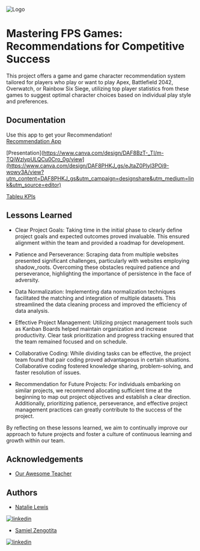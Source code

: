 
![Logo](https://github.com/samielzaret7/Gaming_Project/blob/main/presentation/Untitled%20design.png?raw=true)


# Mastering FPS Games: Recommendations for Competitive Success

This project offers a game and game character recommendation system tailored for players who play or want to play Apex, Battlefield 2042, Overwatch, or Rainbow Six Siege, utilizing top player statistics from these games to suggest optimal character choices based on individual play style and preferences.




## Documentation

Use this app to get your Recommendation!   
[Recommendation App](https://fpscharacters.streamlit.app/)

[Presentation](https://www.canva.com/design/DAF8BzT-_TI/m-TQjWzlypULQCu0Cro_0g/view](https://www.canva.com/design/DAF8PHKJ_gs/eJtaZ0Plyl3POi9-wowy3A/view?utm_content=DAF8PHKJ_gs&utm_campaign=designshare&utm_medium=link&utm_source=editor)

[Tableu KPIs](https://public.tableau.com/app/profile/natalie.lewis/viz/MasteringCompetitiveGaming/Game_Analysis)

## Lessons Learned

- Clear Project Goals: Taking time in the initial phase to clearly define project goals and expected outcomes proved invaluable. This ensured alignment within the team and provided a roadmap for development.

- Patience and Perseverance: Scraping data from multiple websites presented significant challenges, particularly with websites employing shadow_roots. Overcoming these obstacles required patience and perseverance, highlighting the importance of persistence in the face of adversity.

- Data Normalization: Implementing data normalization techniques facilitated the matching and integration of multiple datasets. This streamlined the data cleaning process and improved the efficiency of data analysis.

- Effective Project Management: Utilizing project management tools such as Kanban Boards helped maintain organization and increase productivity. Clear task prioritization and progress tracking ensured that the team remained focused and on schedule.

- Collaborative Coding: While dividing tasks can be effective, the project team found that pair coding proved advantageous in certain situations. Collaborative coding fostered knowledge sharing, problem-solving, and faster resolution of issues.

- Recommendation for Future Projects: For individuals embarking on similar projects, we recommend allocating sufficient time at the beginning to map out project objectives and establish a clear direction. Additionally, prioritizing patience, perseverance, and effective project management practices can greatly contribute to the success of the project.

By reflecting on these lessons learned, we aim to continually improve our approach to future projects and foster a culture of continuous learning and growth within our team.


## Acknowledgements

 - [Our Awesome Teacher](https://github.com/Rairocha)



## Authors

- [Natalie Lewis](https://github.com/nlewism)
  
[![linkedin](https://img.shields.io/badge/linkedin-0A66C2?style=for-the-badge&logo=linkedin&logoColor=white)](https://www.linkedin.com/in/analyst-natalie/)
- [Samiel Zengotita](https://github.com/samielzaret7)
  
[![linkedin](https://img.shields.io/badge/linkedin-0A66C2?style=for-the-badge&logo=linkedin&logoColor=white)](https://www.linkedin.com/in/zengotita/)

